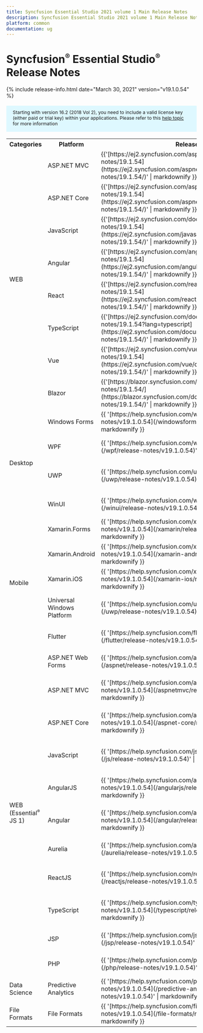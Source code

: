 ```yaml
---
title: Syncfusion Essential Studio 2021 volume 1 Main Release Notes  
description: Syncfusion Essential Studio 2021 volume 1 Main Release Notes  
platform: common
documentation: ug
---
```


# Syncfusion<sup style="font-size:70%">&reg;</sup> Essential Studio<sup style="font-size:70%">&reg;</sup>  Release Notes  

{% include release-info.html date="March 30, 2021"   version="v19.1.0.54" %} 

<style>
#license {
    font-size: .88em!important;
margin-top: 1.5em;     margin-bottom: 1.5em;
    background-color: #def8ff;
    padding: 10px 17px 14px;
}
</style>

<div id="license">
Starting with version 16.2 (2018 Vol 2), you need to include a valid license key (either paid or trial key) within your applications. 
Please refer to this <a href="/common/essential-studio/licensing/license-key">help topic</a> for more information 
</div>



<table>
<tr>
<th>
Categories</th><th>
Platform</th><th>
Release Notes</th><th>
Read Me</th></tr>
<tr>
<td rowspan="8">
WEB 
</td>
<td>
ASP.NET MVC
</td>
<td>{{'[https://ej2.syncfusion.com/aspnetmvc/documentation/release-notes/19.1.54](https://ej2.syncfusion.com/aspnetmvc/documentation/release-notes/19.1.54/)' | markdownify }}
</td>
<td>{{'[http://files2.syncfusion.com/Installs/v19.1.0.54/ReadMe/web/ASPMVC.html](http://files2.syncfusion.com/Installs/v19.1.0.54/ReadMe/web/ASPMVC.html)' | markdownify }}
</td>
</tr>
<tr>
<td>
ASP.NET Core	
</td>
<td>{{'[https://ej2.syncfusion.com/aspnetcore/documentation/release-notes/19.1.54](https://ej2.syncfusion.com/aspnetcore/documentation/release-notes/19.1.54/)' | markdownify }}
</td>
<td>{{'[http://files2.syncfusion.com/Installs/v19.1.0.54/ReadMe/web/ASPNETCORE.html](http://files2.syncfusion.com/Installs/v19.1.0.54/ReadMe/web/ASPNETCORE.html)' | markdownify }}
</td>
</tr>
<tr>
<td>
JavaScript
</td>
<td>{{'[https://ej2.syncfusion.com/documentation/release-notes/19.1.54](https://ej2.syncfusion.com/javascript/documentation/release-notes/19.1.54/)' | markdownify }}
</td>
<td>{{'[http://files2.syncfusion.com/Installs/v19.1.0.54/ReadMe/web/JavaScript.html](http://files2.syncfusion.com/Installs/v19.1.0.54/ReadMe/web/JavaScript.html)' | markdownify }}
</td>
</tr>
<tr>
<td>
Angular
</td>
<td>{{'[https://ej2.syncfusion.com/angular/documentation/release-notes/19.1.54](https://ej2.syncfusion.com/angular/documentation/release-notes/19.1.54/)' | markdownify }}
</td>
<td>{{'[http://files2.syncfusion.com/Installs/v19.1.0.54/ReadMe/web/Angular.html](http://files2.syncfusion.com/Installs/v19.1.0.54/ReadMe/web/Angular.html)' | markdownify }}
</td>
</tr>
<tr>
<td>
React
</td>
<td>{{'[https://ej2.syncfusion.com/react/documentation/release-notes/19.1.54](https://ej2.syncfusion.com/react/documentation/release-notes/19.1.54/)' | markdownify }}
</td>
<td>{{'[http://files2.syncfusion.com/Installs/v19.1.0.54/ReadMe/web/React.html](http://files2.syncfusion.com/Installs/v19.1.0.54/ReadMe/web/React.html)' | markdownify }}
</td>
</tr>
<tr>
<td>
TypeScript
</td>
<td>{{'[https://ej2.syncfusion.com/documentation/release-notes/19.1.54?lang=typescript](https://ej2.syncfusion.com/documentation/release-notes/19.1.54/)' | markdownify }}
</td>
<td>{{'[http://files2.syncfusion.com/Installs/v19.1.0.54/ReadMe/web/TypeScript.html](http://files2.syncfusion.com/Installs/v19.1.0.54/ReadMe/web/TypeScript.html)' | markdownify }}
</td>
</tr>
<tr>
<td>
Vue
</td>
<td>{{'[https://ej2.syncfusion.com/vue/documentation/release-notes/19.1.54](https://ej2.syncfusion.com/vue/documentation/release-notes/19.1.54/)' | markdownify }}
</td>
<td>{{'[http://files2.syncfusion.com/Installs/v19.1.0.54/ReadMe/web/Vue.html](http://files2.syncfusion.com/Installs/v19.1.0.54/ReadMe/web/Vue.html)' | markdownify }}
</td>
</tr>
<tr>
<td>
Blazor
</td>
<td>{{'[https://blazor.syncfusion.com/documentation/release-notes/19.1.54/](https://blazor.syncfusion.com/documentation/release-notes/19.1.54/)' | markdownify }}
</td>
<td>{{'[http://files2.syncfusion.com/Installs/v19.1.0.54/ReadMe/web/Blazor.html](http://files2.syncfusion.com/Installs/v19.1.0.54/ReadMe/web/Blazor.html)' | markdownify }}
</td>
</tr>
<tr>
<td rowspan="4">
Desktop
</td>
<td>
Windows Forms
</td>
<td>{{ '[https://help.syncfusion.com/windowsforms/release-notes/v19.1.0.54](/windowsforms/release-notes/v19.1.0.54)' | markdownify }}
</td>
<td>{{ '[http://files2.syncfusion.com/Installs/v19.1.0.54/ReadMe/WindowsForms.html](http://files2.syncfusion.com/Installs/v19.1.0.54/ReadMe/WindowsForms.html)' | markdownify }}
</td>
</tr>
<tr>
<td>
WPF
</td>
<td>{{ '[https://help.syncfusion.com/wpf/release-notes/v19.1.0.54](/wpf/release-notes/v19.1.0.54)' | markdownify }}
</td>
<td>{{ '[http://files2.syncfusion.com/Installs/v19.1.0.54/ReadMe/WPF.html](http://files2.syncfusion.com/Installs/v19.1.0.54/ReadMe/WPF.html)' | markdownify }}
</td>
</tr>
<tr>
<td>
UWP
</td>
<td>{{ '[https://help.syncfusion.com/uwp/release-notes/v19.1.0.54](/uwp/release-notes/v19.1.0.54)' | markdownify }}
</td>
<td>{{ '[http://files2.syncfusion.com/Installs/v19.1.0.54/ReadMe/UniversalWindows.html](http://files2.syncfusion.com/Installs/v19.1.0.54/ReadMe/UniversalWindows.html)' | markdownify }}
</td>
</tr>
<tr>
<td>
WinUI
</td>
<td>{{ '[https://help.syncfusion.com/winui/release-notes/v19.1.0.54](/winui/release-notes/v19.1.0.54)' | markdownify }}
</td>
<td>{{ '[http://files2.syncfusion.com/Installs/v19.1.0.54/ReadMe/WinUI.html](http://files2.syncfusion.com/Installs/v19.1.0.54/ReadMe/WinUI.html)' | markdownify }}
</td>
</tr>
<tr>
<td rowspan="5">
Mobile
</td>
<td>
Xamarin.Forms
</td>
<td>{{ '[https://help.syncfusion.com/xamarin/release-notes/v19.1.0.54](/xamarin/release-notes/v19.1.0.54)' | markdownify }}
</td>
<td>{{ '[http://files2.syncfusion.com/Installs/v19.1.0.54/ReadMe/Xamarin_Forms.html](http://files2.syncfusion.com/Installs/v19.1.0.54/ReadMe/Xamarin_Forms.html)' | markdownify }}
</td>
</tr>
<tr>
<td>
Xamarin.Android
</td>
<td>{{ '[https://help.syncfusion.com/xamarin-android/release-notes/v19.1.0.54](/xamarin-android/release-notes/v19.1.0.54)' | markdownify }}
</td>
<td>{{ '[http://files2.syncfusion.com/Installs/v19.1.0.54/ReadMe/Xamarin_Forms.html](http://files2.syncfusion.com/Installs/v19.1.0.54/ReadMe/Xamarin_Forms.html)' | markdownify }}
</td>
</tr>
<tr>
<td>
Xamarin.iOS
</td>
<td>{{ '[https://help.syncfusion.com/xamarin-ios/release-notes/v19.1.0.54](/xamarin-ios/release-notes/v19.1.0.54)' | markdownify }}
</td>
<td>{{ '[http://files2.syncfusion.com/Installs/v19.1.0.54/ReadMe/Xamarin_Forms.html](http://files2.syncfusion.com/Installs/v19.1.0.54/ReadMe/Xamarin_Forms.html)' | markdownify }}
</td>
</tr>
<tr>
<td>
Universal Windows Platform
</td>
<td>{{ '[https://help.syncfusion.com/uwp/release-notes/v19.1.0.54](/uwp/release-notes/v19.1.0.54)' | markdownify }}
</td>
<td>{{ '[http://files2.syncfusion.com/Installs/v19.1.0.54/ReadMe/UniversalWindows.html](http://files2.syncfusion.com/Installs/v19.1.0.54/ReadMe/UniversalWindows.html)' | markdownify }}
</td>
</tr>
<tr>
<td>
Flutter
</td>
<td>{{ '[https://help.syncfusion.com/flutter/release-notes/v19.1.0.54](/flutter/release-notes/v19.1.0.54)' | markdownify }}
</td>
<td>{{ '[http://files2.syncfusion.com/Installs/v19.1.0.54/ReadMe/Flutter.html](http://files2.syncfusion.com/Installs/v19.1.0.54/ReadMe/Flutter.html)' | markdownify }}
</td>
</tr>
<tr>
<td rowspan="11">
WEB (Essential<sup style="font-size:70%">&reg;</sup> JS 1)
</td>
<td>
ASP.NET Web Forms
</td>
<td>{{ '[https://help.syncfusion.com/aspnet/release-notes/v19.1.0.54](/aspnet/release-notes/v19.1.0.54)' | markdownify }}
</td>
<td>{{ '[http://files2.syncfusion.com/Installs/v19.1.0.54/ReadMe/essential-js1/ASP.html](http://files2.syncfusion.com/Installs/v19.1.0.54/ReadMe/essential-js1/ASP.html)' | markdownify }}
</td>
</tr>
<tr>
<td>
ASP.NET MVC
</td>
<td>{{ '[https://help.syncfusion.com/aspnetmvc/release-notes/v19.1.0.54](/aspnetmvc/release-notes/v19.1.0.54)' | markdownify }}
</td>
<td>{{ '[http://files2.syncfusion.com/Installs/v19.1.0.54/ReadMe/essential-js1/ASPMVC.html](http://files2.syncfusion.com/Installs/v19.1.0.54/ReadMe/essential-js1/ASPMVC.html)' | markdownify }}
</td>
</tr>
<tr>
<td>
ASP.NET Core
</td>
<td>{{ '[https://help.syncfusion.com/aspnet-core/release-notes/v19.1.0.54](/aspnet-core/release-notes/v19.1.0.54)' | markdownify }}
</td>
<td>
{{ '[http://files2.syncfusion.com/Installs/v19.1.0.54/ReadMe/essential-js1/ASPNETCORE.html](http://files2.syncfusion.com/Installs/v19.1.0.54/ReadMe/essential-js1/ASPNETCORE.html)' | markdownify }}
</td>
</tr>
<tr>
<td>
JavaScript
</td>
<td>{{ '[https://help.syncfusion.com/js/release-notes/v19.1.0.54](/js/release-notes/v19.1.0.54)' | markdownify }}
</td>
<td>{{ '[http://files2.syncfusion.com/Installs/v19.1.0.54/ReadMe/essential-js1/JavaScript.html](http://files2.syncfusion.com/Installs/v19.1.0.54/ReadMe/essential-js1/JavaScript.html)' | markdownify }}
</td>
</tr>
<tr>
<td>
AngularJS
</td>
<td>{{ '[https://help.syncfusion.com/angularjs/release-notes/v19.1.0.54](/angularjs/release-notes/v19.1.0.54)' | markdownify }}
</td>
<td>{{ '[http://files2.syncfusion.com/Installs/v19.1.0.54/ReadMe/essential-js1/AngularJS.html](http://files2.syncfusion.com/Installs/v19.1.0.54/ReadMe/essential-js1/AngularJS.html)' | markdownify }}
</td>
</tr>
<tr>
<td>
Angular
</td>
<td>{{ '[https://help.syncfusion.com/angular/release-notes/v19.1.0.54](/angular/release-notes/v19.1.0.54)' | markdownify }}
</td>
<td>{{ '[http://files2.syncfusion.com/Installs/v19.1.0.54/ReadMe/essential-js1/Angular.html](http://files2.syncfusion.com/Installs/v19.1.0.54/ReadMe/essential-js1/Angular.html)' | markdownify }}
</td>
</tr>
<tr>
<td>
Aurelia
</td>
<td>{{ '[https://help.syncfusion.com/aurelia/release-notes/v19.1.0.54](/aurelia/release-notes/v19.1.0.54)' | markdownify }}
</td>
<td>{{ '[http://files2.syncfusion.com/Installs/v19.1.0.54/ReadMe/essential-js1/Aurelia.html](http://files2.syncfusion.com/Installs/v19.1.0.54/ReadMe/essential-js1/Aurelia.html)' | markdownify }}
</td>
</tr>
<tr>
<td>
ReactJS
</td>
<td>{{ '[https://help.syncfusion.com/reactjs/release-notes/v19.1.0.54](/reactjs/release-notes/v19.1.0.54)' | markdownify }}
</td>
<td>{{ '[http://files2.syncfusion.com/Installs/v19.1.0.54/ReadMe/essential-js1/ReactJS.html](http://files2.syncfusion.com/Installs/v19.1.0.54/ReadMe/essential-js1/ReactJS.html)' | markdownify }}
</td>
</tr>
<tr>
<td>
TypeScript
</td>
<td>{{ '[https://help.syncfusion.com/typescript/release-notes/v19.1.0.54](/typescript/release-notes/v19.1.0.54)' | markdownify }}
</td>
<td>{{ '[http://files2.syncfusion.com/Installs/v19.1.0.54/ReadMe/essential-js1/TypeScript.html](http://files2.syncfusion.com/Installs/v19.1.0.54/ReadMe/essential-js1/TypeScript.html)' | markdownify }}
</td>
</tr>
<tr>
<td>
JSP
</td>
<td>{{ '[https://help.syncfusion.com/jsp/release-notes/v19.1.0.54](/jsp/release-notes/v19.1.0.54)' | markdownify }}
</td>
<td>{{ '[http://files2.syncfusion.com/Installs/v19.1.0.54/ReadMe/essential-js1/JSP.html](http://files2.syncfusion.com/Installs/v19.1.0.54/ReadMe/essential-js1/JSP.html)' | markdownify }}
</td>
</tr>
<tr>
<td>
PHP
</td>
<td>{{ '[https://help.syncfusion.com/php/release-notes/v19.1.0.54](/php/release-notes/v19.1.0.54)' | markdownify }}
</td>
<td>{{ '[http://files2.syncfusion.com/Installs/v19.1.0.54/ReadMe/essential-js1/PHP.html](http://files2.syncfusion.com/Installs/v19.1.0.54/ReadMe/essential-js1/PHP.html)' | markdownify }}
</td>
</tr>
<tr>
<td>
Data Science
</td>
<td>
Predictive Analytics
</td>
<td>{{ '[https://help.syncfusion.com/predictive-analytics/release-notes/v19.1.0.54](/predictive-analytics/release-notes/v19.1.0.54)' | markdownify }}
</td>
<td>
</td>
</tr>
<tr>
<td>
File Formats
</td>
<td>
File Formats
</td>
<td>{{ '[https://help.syncfusion.com/file-formats/release-notes/v19.1.0.54](/file-formats/release-notes/v19.1.0.54)' | markdownify }}
</td>
<td>
</td>
</tr>
</table>